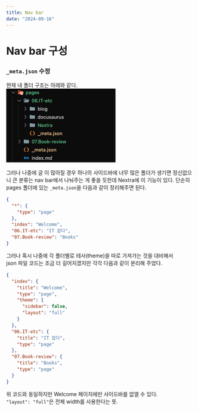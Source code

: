 ```yaml
---
title: Nav bar
date: "2024-09-16"
---
```


# Nav bar 구성
### `_meta.json` 수정
현재 내 폴더 구조는 아래와 같다.  
![](<./_images/20240916020133.png>)

그러나 나중에 글 이 많아질 경우 하나의 사이드바에 너무 많은 폴더가 생기면 정신없으니
큰 분류는 nav bar에서 나눠주는 게 좋을 듯한데 Nextra에 이 기능이 있다.
단순히 pages 폴더에 있는 `_meta.json`을 다음과 같이 정리해주면 된다.

```json
{
  "*": {
    "type": "page"
  },
  "index": "Welcome",
  "06.IT-etc": "IT 잡다",
  "07.Book-review": "Books"
}
```

그러나 혹시 나중에 각 폴더별로 테사(theme)을 따로 가져가는 것을 대비해서  
json 파일 코드는 조금 더 길어지겠지만 각각 다음과 같이 분리해 주었다.

```json
{
  "index": {
    "title": "Welcome",
    "type": "page",
    "theme": {
      "sidebar": false,
      "layout": "full"
    }
  },
  "06.IT-etc": {
    "title": "IT 잡다",
    "type": "page"
  },
  "07.Book-review": {
    "title": "Books",
    "type": "page"
  }
}
```

위 코드와 동일하지만 Welcome 페이지에만 사이드바를 없앨 수 있다.  
`"layout": "full"`은 전체 width를 사용한다는 뜻.  

